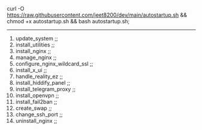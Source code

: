 curl -O https://raw.githubusercontent.com/jeet8200/dev/main/autostartup.sh &&
chmod +x autostartup.sh &&
bash autostartup.sh;

-------------------------------------
 1) update_system ;;
 2) install_utilities ;;
 3) install_nginx ;;
 4) manage_nginx ;;
 5) configure_nginx_wildcard_ssl ;;
 6) install_x_ui ;;
 7) handle_reality_ez ;;
 8) install_hiddify_panel ;;
 9) install_telegram_proxy ;;
10) install_openvpn ;;
11) install_fail2ban ;;
12) create_swap ;;
13) change_ssh_port ;;
14) uninstall_nginx ;;
